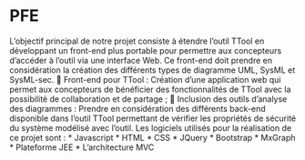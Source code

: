 # PFE
L’objectif principal de notre projet consiste à étendre l’outil TTool en développant un front-end plus portable pour permettre aux concepteurs d’accéder à l’outil via une interface Web. Ce front-end doit prendre en considération la création des différents types
de diagramme UML, SysML et SysML-sec.
     Front-end pour TTool : Création d’une application web qui permet aux concepteurs de bénéficier des fonctionnalités de TTool avec la       possibilité de collaboration et de partage ;
     Inclusion des outils d’analyse des diagrammes : Prendre en considération des différents back-end disponible dans l’outil TTool             permettant de vérifier les propriétés de sécurité du système modélisé avec l’outil.
 Les logiciels utilisés pour la réalisation de ce projet sont :
    * Javascript 
    * HTML
    * CSS
    * JQuery
    * Bootstrap
    * MxGraph
    * Plateforme JEE
    * L’architecture MVC
